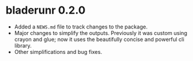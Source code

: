 # bladerunr 0.2.0

* Added a `NEWS.md` file to track changes to the package.
* Major changes to simplify the outputs. Previously it was custom using crayon and glue; now it uses the beautifully concise and powerful cli library. 
* Other simplifications and bug fixes.